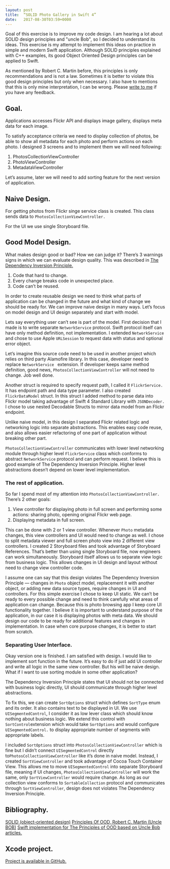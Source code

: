 ```yaml
---
layout: post
title:  “SOLID Photo Gallery in Swift 4”
date:   2017-08-30T03:59+0000
---
```


Goal of this exercise is to improve my code design. I am hearing a lot about SOLID design principles and "uncle Bob", so I decided to understand its ideas. This exercise is my attempt to implement this ideas on practice in simple and modern Swift application. Although SOLID principles explained with C++ examples, its good Object Oriented Design principles can be applied to Swift.

As mentioned by Robert C. Martin before, this principles is only recommendations and is not a law. Sometimes it is better to violate this good design principles but only when necessary. I also have to mentions that this is only mine interpretation, I can be wrong. Please [write to me][1] if you have any feedback.

## Goal.
Applications accesses Flickr API and displays image gallery, displays meta data for each image.

To satisfy acceptance criteria we need to display collection of photos, be able to show all metadata for each photo and perform actions on each photo. I designed 3 screens and to implement them we will need following:
1. PhotosCollectionViewController
2. PhotoViewController
3. MetadataViewController

Let’s assume, later we will need to add sorting feature for the next version of application.

## Naive Design.
For getting photos from Flickr singe service class is created. This class sends data to `PhotosCollectionViewController.`

For the UI we use single Storyboard file.

## Good Model Design.
What makes design good or bad? How we can judge it? There’s 3 warnings signs in which we can evaluate design quality. This was described in [The Dependency Inversion Principle.][2]

1. Code that hard to change.
2. Every change breaks code in unexpected place.
3. Code can’t be reused.

In order to create reusable design we need to think what parts of application can be changed in the future and what kind of change we should be ready for.  We can improve naive design in many ways. Let’s focus on model design and UI design separately and start with model.

Lets say everything user can’t see is part of the model. First decision that I made is to write separate `NetworkService` protocol. Swift protocol itself can have only method definition, not implementation. I extended `NetworkService` and chose to use Apple `URLSession` to request data with status and optional error object. 

Let’s imagine this source code need to be used in another project which relies on third party Alamofire library. In this case, developer need to replace `NetworkService ` extension. If developer keeps same method definition, good news, `PhotosCollectionViewController` will not need to change. Job well done.

Another struct is required to specify request path, I called it `FlickrService.` It has endpoint path and data type parameter. I also created `FlickrDataModel` struct. In this struct I added method to parse data into Flickr model taking advantage of Swift 4 Standard Library with `JSONDecoder.` I chose to use nested Decodable Structs to mirror data model from an Flickr endpoint.

Unlike naive model, in this design I separated Flickr related logic and networking logic into separate abstractions. This enables easy code reuse, and also allows easier refactoring of one part of application without breaking other part.

`PhotosCollectionViewController` communicates with lower level networking module through higher level  `FlickrService` class which conforms to abstract `NetworkService` protocol and can perform request. I believe this is good example of The Dependency Inversion Principle. Higher level abstractions doesn’t depend on lower level implementation.

### The rest of application.
So far I spend most of my attention into `PhotosCollectionViewController.` There’s 2 other goals:

1. View controller  for displaying photo in full screen and performing some actions: sharing photo, opening original  Flickr web page.
2. Displaying metadata in full screen.

This can be done with 2 or 1 view controller. Whenever `Photo` metadata changes, this view controllers and UI would need to change as well. I chose to split metadata viewer and full screen photo view into 2 different view controllers. I created 2 Storyboard files and took advantage of Storyboard References. That’s better than using single Storyboard file, now engineers can work simultaneously. Storyboard itself allows us to separate view logic from business logic. This allows changes in UI design and layout without need to change view controller code.

I assume one can say that this design violates The Dependency Inversion Principle — changes in `Photo` object model, replacement it with another object, or adding new data source types, require changes in UI and controllers.  For this simple exercise I chose to keep UI static. We can’t be ready to every possible change and need to think carefully what areas of application can change. Because this is photo browsing app I keep core UI functionality together. I believe it is important to understand purpose of the application, in our case it is displaying photos with meta data. We should design our code to be ready for additional features and changes in implementation. In case when core purpose changes, it is better to start from scratch.

### Separating User Interface.
Okay version one is finished. I am satisfied with design. I would like to implement sort function in the future. It’s easy to do if just add UI controller and write all logic in the same view controller. But his will be naive design. What if I want to use sorting module in some other application?

The Dependency Inversion Principle states that UI should not be connected with business logic directly, UI should communicate through higher level abstractions. 

To fix this, we can create `SortOptions` struct which defines `SortType` enum and its order. It also contains text to be displayed in UI. We use `UISegmentedControl`, I consider it as low lever class which should know nothing about business logic. We extend this control with `SortControl`extension which would take `SortOptions` and would configure  `UISegmentedControl.` to display appropriate number of segments with appropriate labels. 

I included  `SortOptions` struct into `PhotosCollectionViewController` which is fine but I didn’t connect `UISegmentedControl` directly to`PhotosCollectionViewController` like it’s done in naive model. Instead, I created `SortViewController` and took advantage of Cocoa Touch Container View. This allows me to move `UISegmentedControl` into separate Storyboard file, meaning if UI changes, `PhotosCollectionViewController` will work the same, only `SortViewController` would require change. As long as our collection view conforms to `SortableCollection` protocol and communicates through `SortViewController`, design does not violates The Dependency Inversion Principle.

## Bibliography.
[SOLID (object-oriented design)][3]
[Principles Of OOD, Robert C. Martin (Uncle BOB)][4]
[Swift implementation for The Principles of OOD based on Uncle Bob articles.][5]

## Xcode project.
[Project is available in GitHub.][6]


[1]:	mailto:boris.yurkevich@gmail.com
[2]:	http://docs.google.com/a/cleancoder.com/viewer?a=v&pid=explorer&chrome=true&srcid=0BwhCYaYDn8EgMjdlMWIzNGUtZTQ0NC00ZjQ5LTkwYzQtZjRhMDRlNTQ3ZGMz&hl=en
[3]:	https://en.wikipedia.org/wiki/SOLID_(object-oriented_design)
[4]:	http://butunclebob.com/ArticleS.UncleBob.PrinciplesOfOod
[5]:	https://github.com/ochococo/OOD-Principles-In-Swift
[6]:	https://github.com/borisyurkevich/photos